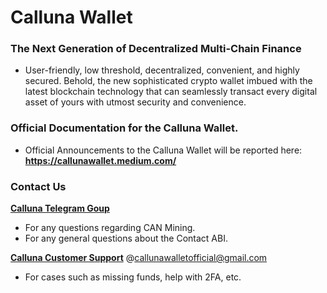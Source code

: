 # Calluna Wallet
### The Next Generation of Decentralized Multi-Chain Finance
* User-friendly, low threshold, decentralized, convenient, and highly secured. Behold, the new sophisticated crypto wallet imbued with the latest blockchain technology that can seamlessly transact every digital asset of yours with utmost security and convenience.


### Official Documentation for the Calluna Wallet.
* Official Announcements to the Calluna Wallet will be reported here: **https://callunawallet.medium.com/** 


### Contact Us
[**Calluna Telegram Goup**](https://t.me/CallunaMining)
* For any questions regarding CAN Mining.
* For any general questions about the Contact ABI.


[**Calluna Customer Support**](mailto:callunawalletofficial@gmail.com) @callunawalletofficial@gmail.com
* For cases such as missing funds, help with 2FA, etc.
